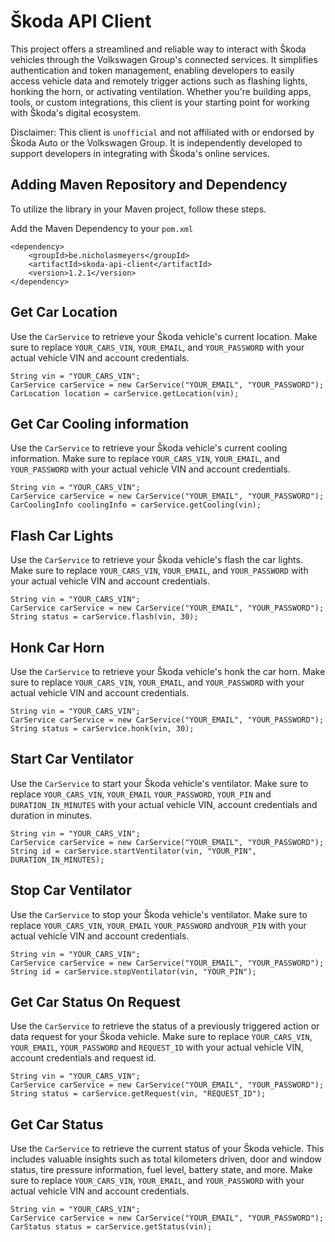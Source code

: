 # Škoda API Client
This project offers a streamlined and reliable way to interact with Škoda vehicles through the Volkswagen Group's connected services. 
It simplifies authentication and token management, enabling developers to easily access vehicle data and remotely trigger actions such as flashing lights, 
honking the horn, or activating ventilation. 
Whether you're building apps, tools, or custom integrations, this client is your starting point for working with Škoda's digital ecosystem.

Disclaimer: This client is `unofficial` and not affiliated with or endorsed by Škoda Auto or the Volkswagen Group.
It is independently developed to support developers in integrating with Škoda's online services.

## Adding Maven Repository and Dependency
To utilize the library in your Maven project, follow these steps.

Add the Maven Dependency to your `pom.xml`

```
<dependency>
    <groupId>be.nicholasmeyers</groupId>
    <artifactId>skoda-api-client</artifactId>
    <version>1.2.1</version>
</dependency>
```

## Get Car Location
Use the `CarService` to retrieve your Škoda vehicle's current location.
Make sure to replace `YOUR_CARS_VIN`, `YOUR_EMAIL`, and `YOUR_PASSWORD` with your actual vehicle VIN and account credentials.

```
String vin = "YOUR_CARS_VIN";
CarService carService = new CarService("YOUR_EMAIL", "YOUR_PASSWORD");
CarLocation location = carService.getLocation(vin);
```

## Get Car Cooling information
Use the `CarService` to retrieve your Škoda vehicle's current cooling information.
Make sure to replace `YOUR_CARS_VIN`, `YOUR_EMAIL`, and `YOUR_PASSWORD` with your actual vehicle VIN and account credentials.

```
String vin = "YOUR_CARS_VIN";
CarService carService = new CarService("YOUR_EMAIL", "YOUR_PASSWORD");
CarCoolingInfo coolingInfo = carService.getCooling(vin);
```

## Flash Car Lights
Use the `CarService` to retrieve your Škoda vehicle's flash the car lights.
Make sure to replace `YOUR_CARS_VIN`, `YOUR_EMAIL`, and `YOUR_PASSWORD` with your actual vehicle VIN and account credentials.

```
String vin = "YOUR_CARS_VIN";
CarService carService = new CarService("YOUR_EMAIL", "YOUR_PASSWORD");
String status = carService.flash(vin, 30);
```

## Honk Car Horn
Use the `CarService` to retrieve your Škoda vehicle's honk the car horn.
Make sure to replace `YOUR_CARS_VIN`, `YOUR_EMAIL`, and `YOUR_PASSWORD` with your actual vehicle VIN and account credentials.

```
String vin = "YOUR_CARS_VIN";
CarService carService = new CarService("YOUR_EMAIL", "YOUR_PASSWORD");
String status = carService.honk(vin, 30);
```

## Start Car Ventilator
Use the `CarService` to start your Škoda vehicle's ventilator.
Make sure to replace `YOUR_CARS_VIN`, `YOUR_EMAIL` `YOUR_PASSWORD`, `YOUR_PIN` and `DURATION_IN_MINUTES` with your actual vehicle VIN, account credentials and duration in minutes.

```
String vin = "YOUR_CARS_VIN";
CarService carService = new CarService("YOUR_EMAIL", "YOUR_PASSWORD");
String id = carService.startVentilator(vin, "YOUR_PIN", DURATION_IN_MINUTES);
```

## Stop Car Ventilator
Use the `CarService` to stop your Škoda vehicle's ventilator.
Make sure to replace `YOUR_CARS_VIN`, `YOUR_EMAIL` `YOUR_PASSWORD` and`YOUR_PIN` with your actual vehicle VIN and account credentials.

```
String vin = "YOUR_CARS_VIN";
CarService carService = new CarService("YOUR_EMAIL", "YOUR_PASSWORD");
String id = carService.stopVentilator(vin, "YOUR_PIN");
```

## Get Car Status On Request
Use the `CarService` to retrieve the status of a previously triggered action or data request for your Škoda vehicle.
Make sure to replace `YOUR_CARS_VIN`, `YOUR_EMAIL`, `YOUR_PASSWORD` and `REQUEST_ID` with your actual vehicle VIN, account credentials and request id.

```
String vin = "YOUR_CARS_VIN";
CarService carService = new CarService("YOUR_EMAIL", "YOUR_PASSWORD");
String status = carService.getRequest(vin, "REQUEST_ID");
```

## Get Car Status
Use the `CarService` to retrieve the current status of your Škoda vehicle.
This includes valuable insights such as total kilometers driven, door and window status, tire pressure information, fuel level, battery state, and more.
Make sure to replace `YOUR_CARS_VIN`, `YOUR_EMAIL`, and `YOUR_PASSWORD` with your actual vehicle VIN and account credentials.

```
String vin = "YOUR_CARS_VIN";
CarService carService = new CarService("YOUR_EMAIL", "YOUR_PASSWORD");
CarStatus status = carService.getStatus(vin);
```